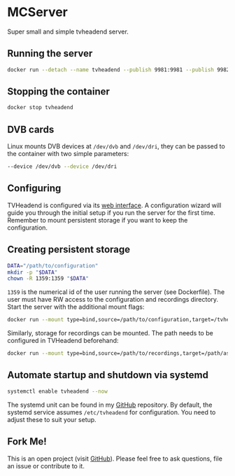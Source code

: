 # MCServer
Super small and simple tvheadend server.

## Running the server
```bash
docker run --detach --name tvheadend --publish 9981:9981 --publish 9982:9982 hetsh/tvheadend
```

## Stopping the container
```bash
docker stop tvheadend
```

## DVB cards
Linux mounts DVB devices at `/dev/dvb` and `/dev/dri`, they can be passed to the container with two simple parameters:
```bash
--device /dev/dvb --device /dev/dri
```

## Configuring
TVHeadend is configured via its [web interface](http://localhost:9981).
A configuration wizard will guide you through the initial setup if you run the server for the first time.
Remember to mount persistent storage if you want to keep the configuration.

## Creating persistent storage
```bash
DATA="/path/to/configuration"
mkdir -p "$DATA"
chown -R 1359:1359 "$DATA"
```
`1359` is the numerical id of the user running the server (see Dockerfile).
The user must have RW access to the configuration and recordings directory.
Start the server with the additional mount flags:
```bash
docker run --mount type=bind,source=/path/to/configuration,target=/tvheadend-data ...
```
Similarly, storage for recordings can be mounted. The path needs to be configured in TVHeadend beforehand:
```bash
docker run --mount type=bind,source=/path/to/recordings,target=/path/as/configured ...
```

## Automate startup and shutdown via systemd
```bash
systemctl enable tvheadend --now
```
The systemd unit can be found in my [GitHub](https://github.com/Hetsh/docker-tvheadend) repository.
By default, the systemd service assumes `/etc/tvheadend` for configuration.
You need to adjust these to suit your setup.

## Fork Me!
This is an open project (visit [GitHub](https://github.com/Hetsh/docker-tvheadend)). Please feel free to ask questions, file an issue or contribute to it.
